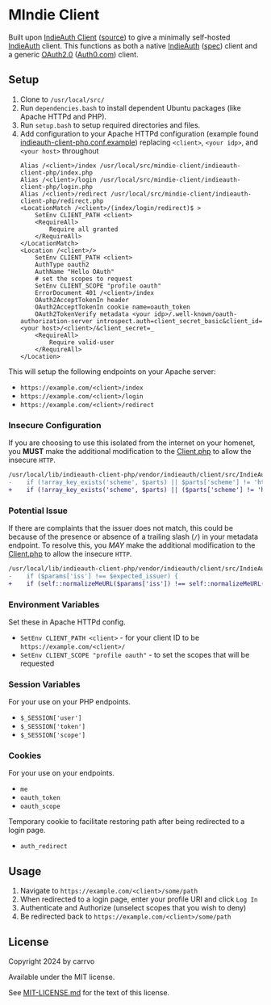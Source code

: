 # MIndie Client

Built upon [IndieAuth Client](indieauth-client-php/README.md) ([source](https://github.com/indieweb/indieauth-client-php)) to give a minimally self-hosted [IndieAuth](https://indieweb.org/IndieAuth) client. This functions as both a native [IndieAuth](https://indieauth.net/) ([spec](https://indieauth.spec.indieweb.org/)) client and a generic [OAuth2.0](https://www.oauth.com/) ([Auth0.com](https://auth0.com/docs)) client.

## Setup

1. Clone to `/usr/local/src/`
1. Run `dependencies.bash` to install dependent Ubuntu packages (like Apache HTTPd and PHP).
1. Run `setup.bash` to setup required directories and files.
1. Add configuration to your Apache HTTPd configuration (example found [indieauth-client-php.conf.example](indieauth-client-php.conf.example)) replacing `<client>`, `<your idp>`, and `<your host>` throughout
    ```
    Alias /<client>/index /usr/local/src/mindie-client/indieauth-client-php/index.php
    Alias /<client>/login /usr/local/src/mindie-client/indieauth-client-php/login.php
    Alias /<client>/redirect /usr/local/src/mindie-client/indieauth-client-php/redirect.php
    <LocationMatch /<client>/(index/login/redirect)$ >
	    SetEnv CLIENT_PATH <client>
	    <RequireAll>
		    Require all granted
	    </RequireAll>
    </LocationMatch>
    <Location /<client>/>
	    SetEnv CLIENT_PATH <client>
	    AuthType oauth2
	    AuthName "Hello OAuth"
	    # set the scopes to request
	    SetEnv CLIENT_SCOPE "profile oauth"
	    ErrorDocument 401 /<client>/index
	    OAuth2AcceptTokenIn header
	    OAuth2AcceptTokenIn cookie name=oauth_token
	    OAuth2TokenVerify metadata <your idp>/.well-known/oauth-authorization-server introspect.auth=client_secret_basic&client_id=<your host>/<client>/&client_secret=_
	    <RequireAll>
		    Require valid-user
	    </RequireAll>
    </Location>
    ```

This will setup the following endpoints on your Apache server:
- `https://example.com/<client>/index`
- `https://example.com/<client>/login`
- `https://example.com/<client>/redirect`

### Insecure Configuration

If you are choosing to use this isolated from the internet on your homenet, you **MUST** make the additional modification to the [Client.php](https://github.com/indieweb/indieauth-client-php/blob/main/src/IndieAuth/Client.php#L229) to allow the insecure `HTTP`.

```diff
/usr/local/lib/indieauth-client-php/vendor/indieauth/client/src/IndieAuth/Client.php:229
-    if (!array_key_exists('scheme', $parts) || $parts['scheme'] != 'https') {
+    if (!array_key_exists('scheme', $parts) || ($parts['scheme'] != 'https' && $parts['scheme'] != 'http')) {
```

### Potential Issue

If there are complaints that the issuer does not match, this could be because of the presence or absence of a trailing slash (`/`) in your metadata endpoint. To resolve this, you *MAY* make the additional modification to the [Client.php](https://github.com/indieweb/indieauth-client-php/blob/main/src/IndieAuth/Client.php#L534) to allow the insecure `HTTP`.

```diff
/usr/local/lib/indieauth-client-php/vendor/indieauth/client/src/IndieAuth/Client.php:534
-    if ($params['iss'] !== $expected_issuer) {
+    if (self::normalizeMeURL($params['iss']) !== self::normalizeMeURL($expected_issuer)) {
```

### Environment Variables

Set these in Apache HTTPd config.

- `SetEnv CLIENT_PATH <client>` - for your client ID to be `https://example.com/<client>/`
- `SetEnv CLIENT_SCOPE "profile oauth"` - to set the scopes that will be requested

### Session Variables

For your use on your PHP endpoints.

- `$_SESSION['user']`
- `$_SESSION['token']`
- `$_SESSION['scope']`

### Cookies

For your use on your endpoints.

- `me`
- `oauth_token`
- `oauth_scope`

Temporary cookie to facilitate restoring path after being redirected to a login page.

- `auth_redirect`

## Usage

1. Navigate to `https://example.com/<client>/some/path`
1. When redirected to a login page, enter your profile URI and click `Log In`
1. Authenticate and Authorize (unselect scopes that you wish to deny)
1. Be redirected back to `https://example.com/<client>/some/path`

## License

Copyright 2024 by carrvo

Available under the MIT license.

See [MIT-LICENSE.md](MIT-LICENSE.md) for the text of this license.

